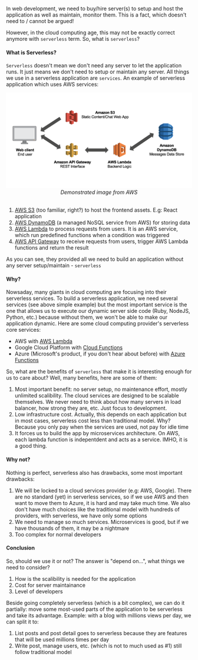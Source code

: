 In web development, we need to buy/hire server(s) to setup and host the application as well as maintain, monitor them. This is a fact, which doesn't need to / cannot be argued!

However, in the cloud computing age, this may not be exactly correct anymore with `serverless` term. So, what is `serverless`?


#### What is Serverless?

`Serverless` doesn't mean we don't need any server to let the application runs. It just means we don't need to setup or maintain any server. All things we use in a serverless application are `services`. An example of serverless application which uses AWS services:

<center>
  <img src="assets/images/serverless/serverless_aws.png">
</center>
<center><i>Demonstrated image from AWS</i></center>

<br />

1. [AWS S3](https://aws.amazon.com/s3/) (too familiar, right?) to host the frontend assets. E.g: React application
2. [AWS DynamoDB](https://aws.amazon.com/dynamodb/) (a managed NoSQL service from AWS) for storing data
3. [AWS Lambda](https://aws.amazon.com/lambda/) to process requests from users. It is an AWS service, which run predefined functions when a condition was triggered
4. [AWS API Gateway](https://aws.amazon.com/api-gateway/) to receive requests from users, trigger AWS Lambda functions and return the result

As you can see, they provided all we need to build an application without any server setup/maintain - `serverless`

#### Why?

Nowsaday, many giants in cloud computing are focusing into their serverless services. To build a serverless application, we need several services (see above simple example) but the most important service is the one that allows us to execute our dynamic server side code (Ruby, NodeJS, Python, etc.) because without them, we won't be able to make our application dynamic. Here are some cloud computing provider's serverless core services:

- AWS with [AWS Lambda](https://aws.amazon.com/lambda/)
- Google Cloud Platform with [Cloud Functions](https://cloud.google.com/functions/)
- Azure (Microsoft's product, if you don't hear about before) with [Azure Functions](https://azure.microsoft.com/en-us/services/functions/)

So, what are the benefits of `serverless` that make it is interesting enough for us to care about? Well, many benefits, here are some of them:

1. Most important benefit: no server setup, no maintenance effort, mostly unlimited scalibility. The cloud services are designed to be scalable themselves. We never need to think about how many servers in load balancer, how strong they are, etc. Just focus to development.
2. Low infrastructure cost. Actually, this depends on each application but in most cases, serverless cost less than traditional model. Why? Because you only pay when the services are used, not pay for idle time
3. It forces us to build the app by microservices architecture. On AWS, each lambda function is indepentdent and acts as a service. IMHO, it is a good thing.

#### Why not?

Nothing is perfect, serverless also has drawbacks, some most important drawbacks:

1. We will be locked to a cloud services provider (e.g: AWS, Google). There are no standard (yet) in serverless services, so if we use AWS and then want to move them to Azure, it is hard and may take much time. We also don't have much choices like the traditional model with hundreds of providers, with serverless, we have only some options
2. We need to manage so much services. Microservices is good, but if we have thousands of them, it may be a nightmare
3. Too complex for normal developers

#### Conclusion

So, should we use it or not? The answer is "depend on...", what things we need to consider?

1. How is the scalibility is needed for the application
2. Cost for server maintainance
3. Level of developers

Beside going completely serverless (which is a bit complex), we can do it partially: move some most-used parts of the application to be serverless and take its advantage. Example: with a blog with millions views per day, we can split it to:

1. List posts and post detail goes to serverless because they are features that will be used millions times per day
2. Write post, manage users, etc. (which is not to much used as #1) still follow traditional model



